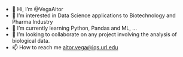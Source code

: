 - 👋 Hi, I’m @VegaAitor
- 👀 I’m interested in Data Science applications to Biotechnology and Pharma Industry
- 🌱 I’m currently learning Python, Pandas and ML, ...
- 💞️ I’m looking to collaborate on any project involving the analysis of biological data. 
- 📫 How to reach me aitor.vega@iqs.url.edu

<!---
VegaAitor/VegaAitor is a ✨ special ✨ repository because its `README.md` (this file) appears on your GitHub profile.
You can click the Preview link to take a look at your changes.
--->
